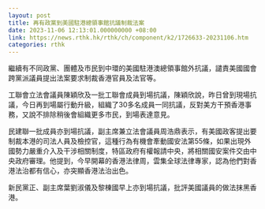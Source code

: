```yaml
---
layout: post
title: 再有政黨到美國駐港總領事館抗議制裁法案
date: 2023-11-06 12:13:01.000000000 +08:00
link: https://news.rthk.hk/rthk/ch/component/k2/1726633-20231106.htm
categories: rthk
---
```


繼續有不同政黨、團體及市民到中環的美國駐港澳總領事館外抗議，譴責美國國會跨黨派議員提出法案要求制裁香港官員及法官等。

工聯會立法會議員陳穎欣及一批工聯會成員到場抗議，陳穎欣說，昨日曾到現場抗議，今日再到場屬行動升級，組織了30多名成員一同抗議，反對美方干預香港事務，又說不排除稍後會組織更多市民，到場表達意見。

民建聯一批成員亦到場抗議，副主席兼立法會議員周浩鼎表示，有美國政客提出要制裁本港的司法人員及檢控官，這種行為有機會牽動國安法第55條，如果出現外國勢力嚴重介入及干涉相關制度，特區政府有權報請中央，將相關國安案件交由中央政府審理。他提到，今早開幕的香港法律周，雲集全球法律專家，認為他們對香港法治都有信心，亦突顯香港法治出色。

新民黨正、副主席葉劉淑儀及黎棟國早上亦到場抗議，批評美國議員的做法抹黑香港。
